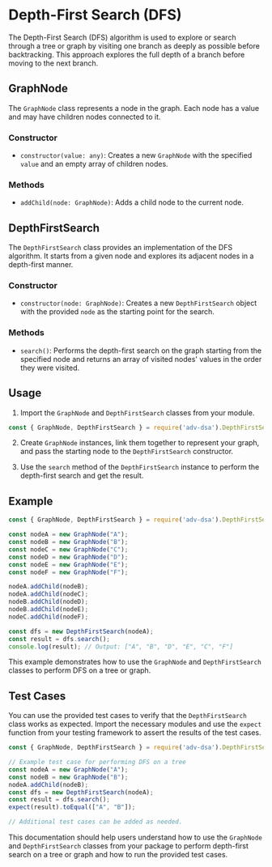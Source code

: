 # Depth-First Search (DFS)

The Depth-First Search (DFS) algorithm is used to explore or search through a tree or graph by visiting one branch as deeply as possible before backtracking. This approach explores the full depth of a branch before moving to the next branch.

## GraphNode

The `GraphNode` class represents a node in the graph. Each node has a value and may have children nodes connected to it.

### Constructor

- `constructor(value: any)`: Creates a new `GraphNode` with the specified `value` and an empty array of children nodes.

### Methods

- `addChild(node: GraphNode)`: Adds a child node to the current node.

## DepthFirstSearch

The `DepthFirstSearch` class provides an implementation of the DFS algorithm. It starts from a given node and explores its adjacent nodes in a depth-first manner.

### Constructor

- `constructor(node: GraphNode)`: Creates a new `DepthFirstSearch` object with the provided `node` as the starting point for the search.

### Methods

- `search()`: Performs the depth-first search on the graph starting from the specified node and returns an array of visited nodes' values in the order they were visited.

## Usage

1. Import the `GraphNode` and `DepthFirstSearch` classes from your module.

```javascript
const { GraphNode, DepthFirstSearch } = require('adv-dsa').DepthFirstSearch;
```

2. Create `GraphNode` instances, link them together to represent your graph, and pass the starting node to the `DepthFirstSearch` constructor.

3. Use the `search` method of the `DepthFirstSearch` instance to perform the depth-first search and get the result.

## Example

```javascript
const { GraphNode, DepthFirstSearch } = require('adv-dsa').DepthFirstSearch;

const nodeA = new GraphNode("A");
const nodeB = new GraphNode("B");
const nodeC = new GraphNode("C");
const nodeD = new GraphNode("D");
const nodeE = new GraphNode("E");
const nodeF = new GraphNode("F");

nodeA.addChild(nodeB);
nodeA.addChild(nodeC);
nodeB.addChild(nodeD);
nodeB.addChild(nodeE);
nodeC.addChild(nodeF);

const dfs = new DepthFirstSearch(nodeA);
const result = dfs.search();
console.log(result); // Output: ["A", "B", "D", "E", "C", "F"]
```

This example demonstrates how to use the `GraphNode` and `DepthFirstSearch` classes to perform DFS on a tree or graph.

## Test Cases

You can use the provided test cases to verify that the `DepthFirstSearch` class works as expected. Import the necessary modules and use the `expect` function from your testing framework to assert the results of the test cases.

```javascript
const { GraphNode, DepthFirstSearch } = require('adv-dsa').DepthFirstSearch;

// Example test case for performing DFS on a tree
const nodeA = new GraphNode("A");
const nodeB = new GraphNode("B");
nodeA.addChild(nodeB);
const dfs = new DepthFirstSearch(nodeA);
const result = dfs.search();
expect(result).toEqual(["A", "B"]);

// Additional test cases can be added as needed.
```

This documentation should help users understand how to use the `GraphNode` and `DepthFirstSearch` classes from your package to perform depth-first search on a tree or graph and how to run the provided test cases.